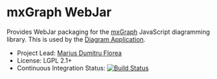 # mxGraph WebJar

Provides WebJar packaging for the [mxGraph](https://github.com/jgraph/mxgraph/) JavaScript diagramming library. This is used by the [Diagram Application](https://github.com/xwiki-contrib/application-diagram/).

* Project Lead: [Marius Dumitru Florea](http://www.xwiki.org/xwiki/bin/view/XWiki/mflorea)
* License: LGPL 2.1+
* Continuous Integration Status: [![Build Status](http://ci.xwiki.org/job/XWiki%20Contrib/job/mxgraph/job/master/badge/icon)](http://ci.xwiki.org/view/Contrib/job/XWiki%20Contrib/job/mxgraph/job/master/)